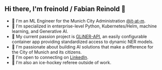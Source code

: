 ## Hi there, I'm freinold / Fabian Reinold 👋

- 🏢 I'm an ML Engineer for the Munich City Administration [@it-at-m](https://github.com/it-at-m).
- 🐍 I'm specialized in enterprise-level Python, Kubernetes/Helm, machine learning, and Generative AI.
- 🚀 My current passion project is [GLiNER-API](https://github.com/freinold/GLiNER-API), an easily configurable container app providing standardized access to dynamic NER models.
- 🌆 I'm passionate about building AI solutions that make a difference for the City of Munich and its citizens.
- 🤝 I'm open to connecting on [LinkedIn](https://www.linkedin.com/).
- 🏒 I'm also an ice-hockey referee outside of work.
